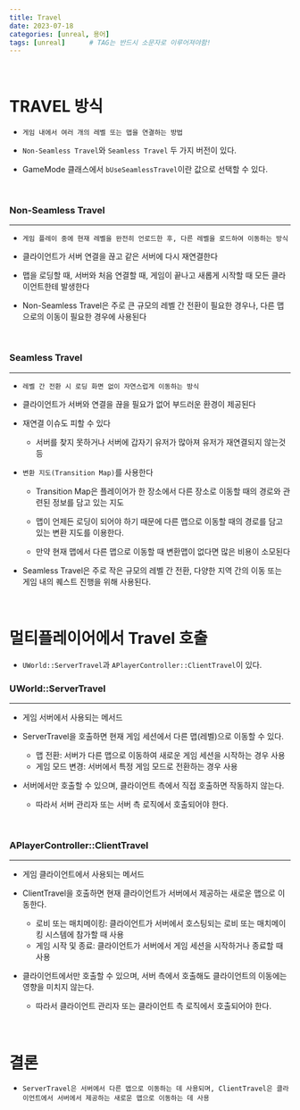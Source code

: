 ```yaml
---
title: Travel
date: 2023-07-18
categories: [unreal, 용어]
tags: [unreal]		# TAG는 반드시 소문자로 이루어져야함!
---
```


<br>

**TRAVEL 방식**
===========

* `게임 내에서 여러 개의 레벨 또는 맵을 연결하는 방법`

* `Non-Seamless Travel`와 `Seamless Travel` 두 가지 버전이 있다.

* GameMode 클래스에서 `bUseSeamlessTravel`이란 값으로 선택할 수 있다.

<br>

### Non-Seamless Travel
-----------

* `게임 플레이 중에 현재 레벨을 완전히 언로드한 후, 다른 레벨을 로드하여 이동하는 방식`

* 클라이언트가 서버 연결을 끊고 같은 서버에 다시 재연결한다

* 맵을 로딩할 때, 서버와 처음 연결할 때, 게임이 끝나고 새롭게 시작할 때 모든 클라이언트한테 발생한다

* Non-Seamless Travel은 주로 큰 규모의 레벨 간 전환이 필요한 경우나, 다른 맵으로의 이동이 필요한 경우에 사용된다

<br>

### Seamless Travel
-----------

* `레벨 간 전환 시 로딩 화면 없이 자연스럽게 이동하는 방식`

* 클라이언트가 서버와 연결을 끊을 필요가 없어 부드러운 환경이 제공된다

* 재연결 이슈도 피할 수 있다
  - 서버를 찾지 못하거나 서버에 갑자기 유저가 많아져 유저가 재연결되지 않는것 등



* `변환 지도(Transition Map)`를 사용한다

  * Transition Map은 플레이어가 한 장소에서 다른 장소로 이동할 때의 경로와 관련된 정보를 담고 있는 지도

  - 맵이 언제든 로딩이 되어야 하기 때문에 다른 맵으로 이동할 때의 경로를 담고 있는 변환 지도를 이용한다.

  - 만약 현재 맵에서 다른 맵으로 이동할 때 변환맵이 없다면 많은 비용이 소모된다

* Seamless Travel은 주로 작은 규모의 레벨 간 전환, 다양한 지역 간의 이동 또는 게임 내의 퀘스트 진행을 위해 사용된다.


<br>

**멀티플레이어에서 Travel 호출**
===============

* `UWorld::ServerTravel`과 `APlayerController::ClientTravel`이 있다.



### UWorld::ServerTravel
------------

* 게임 서버에서 사용되는 메서드

* ServerTravel을 호출하면 현재 게임 세션에서 다른 맵(레벨)으로 이동할 수 있다.

  * 맵 전환: 서버가 다른 맵으로 이동하여 새로운 게임 세션을 시작하는 경우 사용
  * 게임 모드 변경: 서버에서 특정 게임 모드로 전환하는 경우 사용


* 서버에서만 호출할 수 있으며, 클라이언트 측에서 직접 호출하면 작동하지 않는다. 
  * 따라서 서버 관리자 또는 서버 측 로직에서 호출되어야 한다.

<br>

### APlayerController::ClientTravel
----------

* 게임 클라이언트에서 사용되는 메서드

* ClientTravel을 호출하면 현재 클라이언트가 서버에서 제공하는 새로운 맵으로 이동한다.

  * 로비 또는 매치메이킹: 클라이언트가 서버에서 호스팅되는 로비 또는 매치메이킹 시스템에 참가할 때 사용
  * 게임 시작 및 종료: 클라이언트가 서버에서 게임 세션을 시작하거나 종료할 때 사용

* 클라이언트에서만 호출할 수 있으며, 서버 측에서 호출해도 클라이언트의 이동에는 영향을 미치지 않는다.

  * 따라서 클라이언트 관리자 또는 클라이언트 측 로직에서 호출되어야 한다.

<br>

# 결론

* `ServerTravel은 서버에서 다른 맵으로 이동하는 데 사용되며, ClientTravel은 클라이언트에서 서버에서 제공하는 새로운 맵으로 이동하는 데 사용`